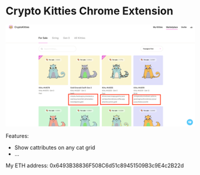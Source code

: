 # Crypto Kitties Chrome Extension


![Screenshot](/screenshot.png?raw=true)

Features:
* Show cattributes on any cat grid
* ...


My ETH address: 0x6493B38836F508C6d51c89451509B3c9E4c2B22d